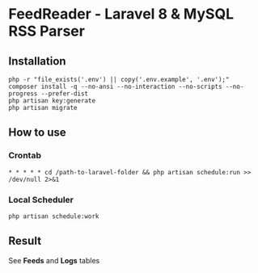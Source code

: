 # FeedReader - Laravel 8 & MySQL RSS Parser

## Installation
```
php -r "file_exists('.env') || copy('.env.example', '.env');"
composer install -q --no-ansi --no-interaction --no-scripts --no-progress --prefer-dist
php artisan key:generate
php artisan migrate
```

## How to use
### Crontab
```
* * * * * cd /path-to-laravel-folder && php artisan schedule:run >> /dev/null 2>&1
```

### Local Scheduler
```
php artisan schedule:work
```

## Result
See **Feeds** and **Logs** tables

